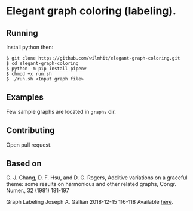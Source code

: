 # Elegant graph coloring (labeling).

## Running

Install python then:
```
$ git clone https://github.com/wilmhit/elegant-graph-coloring.git
$ cd elegant-graph-coloring
$ python -m pip install pipenv
$ chmod +x run.sh
$ ./run.sh <Input graph file>
```

## Examples

Few sample graphs are located in `graphs` dir.

## Contributing

Open pull request.

## Based on

G. J. Chang, D. F. Hsu, and D. G. Rogers, Additive variations on a graceful theme:
some results on harmonious and other related graphs, Congr. Numer., 32 (1981)
181-197

Graph Labeling
Joseph A. Gallian
2018-12-15
116-118
Available [here](https://www.combinatorics.org/ojs/index.php).
